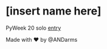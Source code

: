 # [insert name here]
PyWeek 20 solo [entry](https://pyweek.org/e/andarms-20/)

Made with :heart: by @ANDarms
